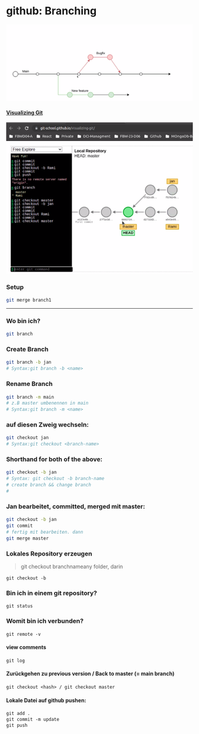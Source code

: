 # github: Branching

![branching](./assets/branching.png)

#### [Visualizing Git](https://git-school.github.io/visualizing-git/)

![visualizing-git](./assets/visualizing-git.png)

### Setup

```bash
git merge branch1
```

---

### Wo bin ich?

```bash
git branch
```

### Create Branch

```bash
git branch -b jan
# Syntax:git branch -b <name>
```

### Rename Branch

```bash
git branch -m main
# z.B master umbenennen in main
# Syntax:git branch -m <name>
```

### auf diesen Zweig wechseln:

```bash
git checkout jan
# Syntax:git checkout <branch-name>
```

### Shorthand for both of the above:

```bash
git checkout -b jan
# Syntax: git checkout -b branch-name
# create branch && change branch
#
```

### Jan bearbeitet, committed, merged mit master:

```bash
git checkout -b jan
git commit
# fertig mit bearbeiten. dann
git merge master
```

### Lokales Repository erzeugen

> git checkout branchnameany folder, darin

```git
git checkout -b
```

### Bin ich in einem git repository?

```git
git status
```

### Womit bin ich verbunden?

```git
git remote -v
```

#### view comments

```git
git log
```

#### Zurückgehen zu previous version / Back to master (= main branch)

```git
git checkout <hash> / git checkout master
```

#### Lokale Datei auf github pushen:

```git
git add .
git commit -m update
git push
```
